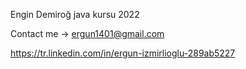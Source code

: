 Engin Demiroğ java kursu 2022

Contact me -> ergun1401@gmail.com

https://tr.linkedin.com/in/ergun-izmirlioglu-289ab5227
